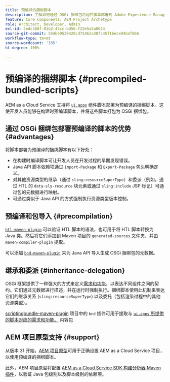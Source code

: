 ```yaml
---
title: 预编译的捆绑脚本
description: 了解如何通过 OSGi 捆绑包将组件脚本部署到 Adobe Experience Manager Cloud Service。
feature: Core Components, AEM Project Archetype
role: Architect, Developer, Admin
exl-id: 3edc388f-01b2-45cc-bd56-f22e5a5a8624
source-git-commit: 554be9539428cd75462a38fc45f1bece04baf066
workflow-type: tm+mt
source-wordcount: '335'
ht-degree: 100%

---
```



# 预编译的捆绑脚本 {#precompiled-bundled-scripts}

AEM as a Cloud Service 支持将 [`ui.apps`](https://experienceleague.adobe.com/docs/experience-manager-cloud-service/implementing/developing/aem-project-content-package-structure.html#code-packages-%2F-osgi-bundles) 组件脚本部署为预编译的捆绑脚本。这使开发人员能够在构建时预编译脚本，并将这些脚本打包为 OSGi 捆绑包。

## 通过 OSGi 捆绑包部署预编译的脚本的优势 {#advantages}

将脚本部署为预编译的捆绑脚本有以下好处：

+ 在构建时编译脚本可让开发人员在开发过程的早期发现错误。
+ Java API 脚本依赖项通过 `Import-Package` 和 `Export-Package` 包头明确定义。
+ 对其他资源类型的继承（通过 `sling:resourceSuperType`）和委派（例如，通过 HTL 的 `data-sly-resource` 块元素或通过 `sling:include` JSP 标记）可通过包的元数据进行映射。
+ 可通过类似于 Java API 的方式强制执行资源类型版本控制。

## 预编译和包导入 {#precompilation}

[`htl-maven-plugin`](https://sling.apache.org/components/htl-maven-plugin/index.html) 可以验证 HTL 脚本的语法，也可用于将 HTL 脚本转换为 Java 类。然后将它们添加到 Maven 项目的 `generated-sources` 文件夹，并由 `maven-compiler-plugin` 提取。

可以添加 [`bnd-maven-plugin`](https://github.com/bndtools/bnd/tree/master/maven/bnd-maven-plugin) 来为 Java API 导入生成 OSGi 捆绑包的元数据。

## 继承和委派 {#inheritance-delegation}

OSGi 框架提供了一种强大的方式来定义[需求和功能](https://docs.osgi.org/specification/osgi.core/7.0.0/framework.module.html#framework.module.dependencies)，以表达不同组件之间的契约。它们通过元数据进行描述，并在运行时强制执行。捆绑脚本使用此机制来表达它们的继承关系 (`sling:resourceSuperType`) 以及委托（包括渲染过程中的其他资源类型）。

[scriptingbundle-maven-plugin](https://sling.apache.org/components/scriptingbundle-maven-plugin/bnd.html) 项目中的 `bnd` 插件可用于提取与 [`ui.apps` 所提供的脚本对应的需求和功能。](https://experienceleague.adobe.com/docs/experience-manager-cloud-service/implementing/developing/aem-project-content-package-structure.html#code-packages-%2F-osgi-bundles) 内容包

## AEM 项目原型支持 {#support}

从版本 31 开始，[AEM 项目原型](https://experienceleague.adobe.com/docs/experience-manager-core-components/using/developing/archetype/using.html)可用于正确设置 AEM as a Cloud Service 项目，以使用预编译的捆绑脚本。

此外，AEM 项目原型将配置 [AEM as a Cloud Service SDK 构建分析器 Maven 插件](/help/developing/archetype/build-analyzer-maven-plugin.md)，以验证 Java 包级别以及脚本级别的依赖项。

